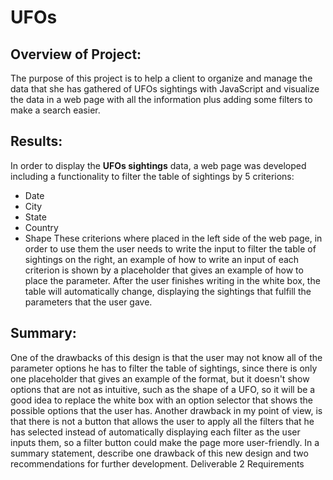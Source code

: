 # UFOs
## Overview of Project: 
The purpose of this project is to help a client to organize and manage the data that she has gathered of UFOs sightings with JavaScript and visualize the data in a web page with all the information plus adding some filters to make a search easier.
## Results: 
In order to display the **UFOs sightings** data, a web page was developed including a functionality to filter the table of sightings by 5 criterions:
* Date
* City
* State
* Country
* Shape
These criterions where placed in the left side of the web page, in order to use them the user needs to write the input to filter the table of sightings on the right, an example of how to write an input of each criterion is shown by a placeholder that gives an example of how to place the parameter. After the user finishes writing in the white box, the table will automatically change, displaying the sightings that fulfill the parameters that the user gave.
## Summary: 
One of the drawbacks of this design is that the user may not know all of the parameter options he has to filter the table of sightings, since there is only one placeholder that gives an example of the format, but it doesn't show options that are not as intuitive, such as the shape of a UFO, so it will be a good idea to replace the white box with an option selector that shows the possible options that the user has.
Another drawback in my point of view, is that there is not a button that allows the user to apply all the filters that he has selected instead of automatically displaying each filter as the user inputs them, so a filter button could make the page more user-friendly.
In a summary statement, describe one drawback of this new design and two recommendations for further development.
Deliverable 2 Requirements
